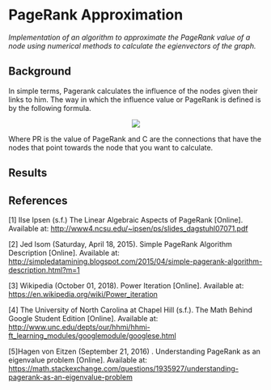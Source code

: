 # PageRank Approximation
*Implementation of an algorithm to approximate the PageRank value of a node using numerical methods to calculate the egienvectors of the graph.*

## Background

In simple terms, Pagerank calculates the influence of the nodes given their links to him. The way in which the influence value or PageRank is defined is by the following formula.

<dl>
  <div style="text-align:center"><img src ="(https://qph.fs.quoracdn.net/main-qimg-a9fb139f045563fdf31da58c06666db3" /></div>
</dl>


Where PR is the value of PageRank and C are the connections that have the nodes that point towards the node that you want to calculate.

## Results


## References

[1] Ilse Ipsen (s.f.) The Linear Algebraic Aspects of PageRank [Online]. Available at: http://www4.ncsu.edu/~ipsen/ps/slides_dagstuhl07071.pdf 

[2] Jed Isom (Saturday, April 18, 2015). Simple PageRank Algorithm Description [Online]. Available at: http://simpledatamining.blogspot.com/2015/04/simple-pagerank-algorithm-description.html?m=1 

[3] Wikipedia (October 01, 2018). Power Iteration [Online]. Available at: https://en.wikipedia.org/wiki/Power_iteration 

[4] The University of North Carolina at Chapel Hill (s.f.). The Math Behind Google Student Edition [Online]. Available at: http://www.unc.edu/depts/our/hhmi/hhmi-ft_learning_modules/googlemodule/googlese.html 

[5]Hagen von Eitzen (September 21, 2016) . Understanding PageRank as an eigenvalue problem [Online]. Available at: https://math.stackexchange.com/questions/1935927/understanding-pagerank-as-an-eigenvalue-problem 
